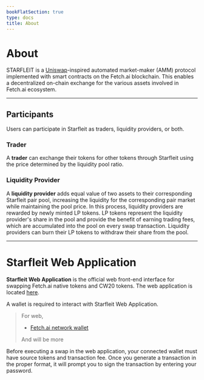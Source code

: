 ```yaml
---
bookFlatSection: true
type: docs
title: About
---
```


# About

STARFLEIT is a [Uniswap](https://uniswap.org/)-inspired automated market-maker (AMM) protocol implemented with smart contracts on the Fetch.ai blockchain. This enables a decentralized on-chain exchange for the various assets involved in Fetch.ai ecosystem.
***

## Participants

Users can participate in Starfleit as traders, liquidity providers, or both.

### Trader
A **trader** can exchange their tokens for other tokens through Starfleit using the price determined by the liquidity pool ratio.

### Liquidity Provider
A **liquidity provider** adds equal value of two assets to their corresponding Starfleit pair pool, increasing the liquidity for the corresponding pair market while maintaining the pool price. In this process, liquidity providers are rewarded by newly minted LP tokens. LP tokens represent the liquidity provider's share in the pool and provide the benefit of earning trading fees, which are accumulated into the pool on every swap transaction. Liquidity providers can burn their LP tokens to withdraw their share from the pool. 
***
# Starfleit Web Application

**Starfleit Web Application** is the official web front-end interface for swapping Fetch.ai native tokens and CW20 tokens. The web application is located [here](https://app.starfleit.io).

A wallet is required to interact with Starfleit Web Application.
> For web, 
> - [Fetch.ai network wallet](https://chrome.google.com/webstore/detail/fetchai-network-wallet/ellkdbaphhldpeajbepobaecooaoafpg?hl=en-GB)
>
> And will be more

Before executing a swap in the web application, your connected wallet must have source tokens and transaction fee. Once you generate a transaction in the proper format, it will prompt you to sign the transaction by entering your password.
